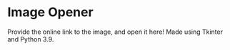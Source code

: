 # Image Opener

Provide the online link to the image, and open it here!
Made using Tkinter and Python 3.9.
